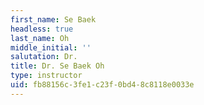 ```yaml
---
first_name: Se Baek
headless: true
last_name: Oh
middle_initial: ''
salutation: Dr.
title: Dr. Se Baek Oh
type: instructor
uid: fb88156c-3fe1-c23f-0bd4-8c8118e0033e
---
```

